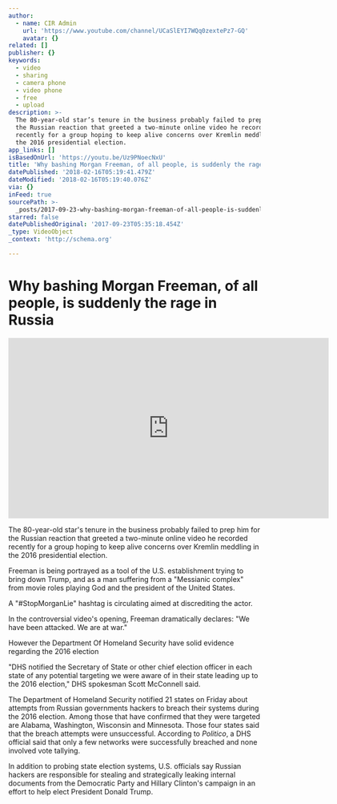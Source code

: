 ```yaml
---
author:
  - name: CIR Admin
    url: 'https://www.youtube.com/channel/UCaSlEYI7WQq0zextePz7-GQ'
    avatar: {}
related: []
publisher: {}
keywords:
  - video
  - sharing
  - camera phone
  - video phone
  - free
  - upload
description: >-
  The 80-year-old star’s tenure in the business probably failed to prep him for
  the Russian reaction that greeted a two-minute online video he recorded
  recently for a group hoping to keep alive concerns over Kremlin meddling in
  the 2016 presidential election.
app_links: []
isBasedOnUrl: 'https://youtu.be/Uz9PNoecNxU'
title: 'Why bashing Morgan Freeman, of all people, is suddenly the rage in Russia'
datePublished: '2018-02-16T05:19:41.479Z'
dateModified: '2018-02-16T05:19:40.076Z'
via: {}
inFeed: true
sourcePath: >-
  _posts/2017-09-23-why-bashing-morgan-freeman-of-all-people-is-suddenly-the-r.md
starred: false
datePublishedOriginal: '2017-09-23T05:35:18.454Z'
_type: VideoObject
_context: 'http://schema.org'

---
```

# Why bashing Morgan Freeman, of all people, is suddenly the rage in Russia

<iframe src="https://cdn.embedly.com/widgets/media.html?src=https%3A%2F%2Fwww.youtube.com%2Fembed%2FUz9PNoecNxU%3Ffeature%3Doembed&amp;url=http%3A%2F%2Fwww.youtube.com%2Fwatch%3Fv%3DUz9PNoecNxU&amp;image=https%3A%2F%2Fi.ytimg.com%2Fvi%2FUz9PNoecNxU%2Fhqdefault.jpg&amp;key=a715cf41cc93453ca338d350cd26f87b&amp;type=text%2Fhtml&amp;schema=youtube" width="640" height="360" scrolling="no" frameborder="0" allowfullscreen="" style=""></iframe>

The 80-year-old star's tenure in the business probably failed to prep him for the Russian reaction that greeted a two-minute online video he recorded recently for a group hoping to keep alive concerns over Kremlin meddling in the 2016 presidential election.

Freeman is being portrayed as a tool of the U.S. establishment trying to bring down Trump, and as a man suffering from a "Messianic complex" from movie roles playing God and the president of the United States.

A "\#StopMorganLie" hashtag is circulating aimed at discrediting the actor.

In the controversial video's opening, Freeman dramatically declares: "We have been attacked. We are at war."

However the Department Of Homeland Security have solid evidence regarding the 2016 election

"DHS notified the Secretary of State or other chief election officer in each state of any potential targeting we were aware of in their state leading up to the 2016 election," DHS spokesman Scott McConnell said.

The Department of Homeland Security notified 21 states on Friday about attempts from Russian governments hackers to breach their systems during the 2016 election. Among those that have confirmed that they were targeted are Alabama, Washington, Wisconsin and Minnesota. Those four states said that the breach attempts were unsuccessful. According to _Politico_, a DHS official said that only a few networks were successfully breached and none involved vote tallying.

In addition to probing state election systems, U.S. officials say Russian hackers are responsible for stealing and strategically leaking internal documents from the Democratic Party and Hillary Clinton's campaign in an effort to help elect President Donald Trump.